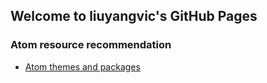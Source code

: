 ## Welcome to liuyangvic's GitHub Pages

### Atom resource recommendation 
- [Atom themes and packages](https://www.hi-linux.com/posts/28459.html)

